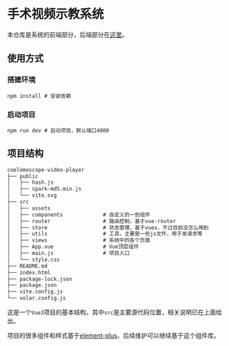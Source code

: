 # 手术视频示教系统

本仓库是系统的前端部分，后端部分在[这里](https://github.com/snake-head/operation_platform_backend)。

## 使用方式
### 搭建环境
```shell
npm install # 安装依赖
```
### 启动项目
```shell
npm run dev # 启动项目，默认端口4000
```
## 项目结构
```txt
coelomoscope-video-player
├── public
│   ├── hash.js
│   ├── spark-md5.min.js
│   └── vite.svg
├── src
│   ├── assets
│   ├── components             # 自定义的一些组件
│   ├── router                 # 路由控制，基于vue-router
│   ├── store                  # 状态管理，基于vuex，不过目前没怎么用到
│   ├── utils                  # 工具，主要是一些js文件，用于发请求等
│   ├── views                  # 系统中的各个页面
│   ├── App.vue                # Vue顶层组件
│   ├── main.js                # 项目入口
│   └── style.css
├── README.md
├── index.html
├── package-lock.json
├── package.json
├── vite.config.js
└── volar.config.js
```
这是一个`Vue3`项目的基本结构，其中`src`是主要源代码位置，相关说明已在上面给出。

项目的很多组件和样式基于[element-plus](https://element-plus.org/zh-CN/)，后续维护可以继续基于这个组件库。

